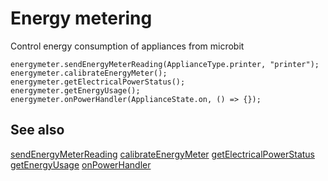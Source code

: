# Energy metering

Control energy consumption of appliances from microbit

```cards
energymeter.sendEnergyMeterReading(ApplianceType.printer, "printer");
energymeter.calibrateEnergyMeter();
energymeter.getElectricalPowerStatus();
energymeter.getEnergyUsage();
energymeter.onPowerHandler(ApplianceState.on, () => {});
```

## See also

[sendEnergyMeterReading](/makecode-blockeditor/reference/energymeter/send-power-level)
[calibrateEnergyMeter](/makecode-blockeditor/reference/energymeter/calibrate-energy-meter)
[getElectricalPowerStatus](/makecode-blockeditor/reference/energymeter/electrical-power-status)
[getEnergyUsage](/makecode-blockeditor/reference/energymeter/get-energy-usage)
[onPowerHandler](/makecode-blockeditor/reference/energymeter/on-appliance-power)

